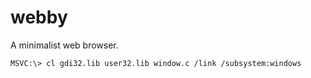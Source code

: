 # webby
A minimalist web browser.

```MSVC:\> cl gdi32.lib user32.lib window.c /link /subsystem:windows```
